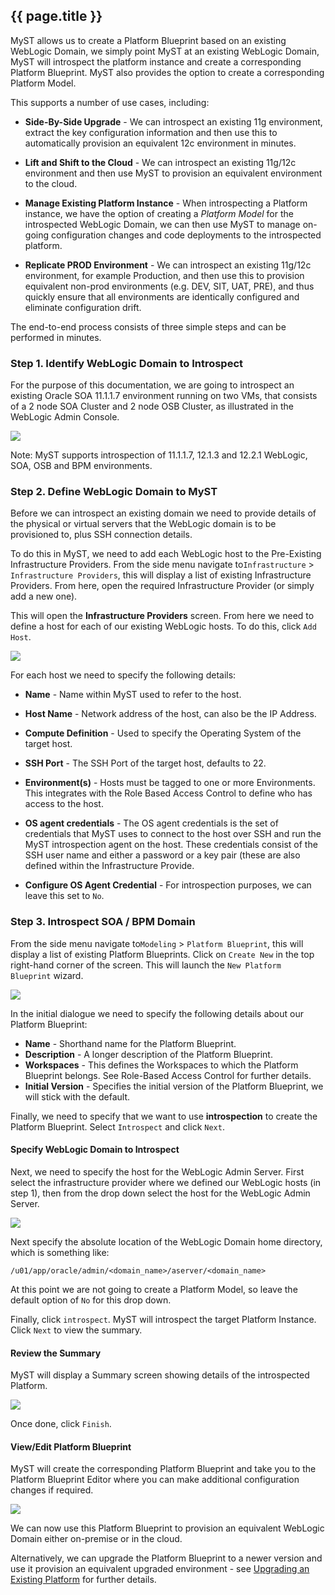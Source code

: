 ## {{ page.title }}

MyST allows us to create a Platform Blueprint based on an existing WebLogic Domain, we simply point MyST at an existing WebLogic Domain, MyST will introspect the platform instance and create a corresponding Platform Blueprint. MyST also provides the option to create a corresponding Platform Model.

This supports a number of use cases, including:

* **Side-By-Side Upgrade** - We can introspect an existing 11g environment, extract the key configuration information and then use this to automatically provision an equivalent 12c environment in minutes.

* **Lift and Shift to the Cloud** - We can introspect an existing 11g/12c environment and then use MyST to provision an equivalent environment to the cloud.

* **Manage Existing Platform Instance** - When introspecting a Platform instance, we have the option of creating a *Platform Model* for the introspected WebLogic Domain, we can then use MyST to manage on-going configuration changes and code deployments to the introspected platform.

* **Replicate PROD Environment** - We can introspect an existing 11g/12c environment, for example Production, and then use this to provision equivalent non-prod environments (e.g. DEV, SIT, UAT, PRE), and thus quickly ensure that all environments are identically configured and eliminate configuration drift.

The end-to-end process consists of three simple steps and can be performed in minutes.

### Step 1. Identify WebLogic Domain to Introspect

For the purpose of this documentation, we are going to introspect an existing Oracle SOA 11.1.1.7 environment running on two VMs, that consists of a 2 node SOA Cluster and 2 node OSB Cluster, as illustrated in the WebLogic Admin Console.

![](img/11gAdminConsole.png)

Note: MyST supports introspection of 11.1.1.7, 12.1.3 and 12.2.1 WebLogic, SOA, OSB and BPM environments.

### Step 2. Define WebLogic Domain to MyST

Before we can introspect an existing domain we need to provide details of the physical or virtual servers that the WebLogic domain is to be provisioned to, plus SSH connection details.

To do this in MyST, we need to add each WebLogic host to the Pre-Existing Infrastructure Providers. From the side menu navigate to`Infrastructure` > `Infrastructure Providers`, this will display a list of existing Infrastructure Providers. From here, open the required Infrastructure Provider (or simply add a new one).

This will open the **Infrastructure Providers** screen. From here we need to define a host for each of our existing WebLogic hosts. To do this, click `Add Host`.

![](img/addHost.png)

For each host we need to specify the following details:

* **Name** - Name within MyST used to refer to the host.
* **Host Name** - Network address of the host, can also be the IP Address.
* **Compute Definition** - Used to specify the Operating System of the target host.
* **SSH Port** - The SSH Port of the target host, defaults to 22.
* **Environment(s)** - Hosts must be tagged to one or more Environments. This integrates with the Role Based Access Control to define who has access to the host.
* **OS agent credentials** - The OS agent credentials is the set of credentials that MyST uses to connect to the host over SSH and run the MyST introspection agent on the host. These credentials consist of the SSH user name and either a password or a key pair (these are also defined within the Infrastructure Provide.

* **Configure OS Agent Credential** - For introspection purposes, we can leave this set to `No`.

### Step 3. Introspect SOA / BPM Domain

From the side menu navigate to`Modeling` > `Platform Blueprint`, this will display a list of existing Platform Blueprints. Click on `Create New` in the top right-hand corner of the screen. This will launch the `New Platform Blueprint` wizard.

![](img/platformBlueprintIntrospectStep1.png)

In the initial dialogue we need to specify the following details about our Platform Blueprint:

* **Name** - Shorthand name for the Platform Blueprint.
* **Description** - A longer description of the Platform Blueprint.
* **Workspaces** - This defines the Workspaces to which the Platform Blueprint belongs. See Role-Based Access Control for further details.
* **Initial Version** - Specifies the initial version of the Platform Blueprint, we will stick with the default.

Finally, we need to specify that we want to use **introspection** to create the Platform Blueprint. Select `Introspect` and click `Next`.

#### Specify WebLogic Domain to Introspect

Next, we need to specify the host for the WebLogic Admin Server. First select the infrastructure provider where we defined our WebLogic hosts (in step 1), then from the drop down select the host for the WebLogic Admin Server.

![](img/platformBlueprintIntrospectStep2.png)

Next specify the absolute location of the WebLogic Domain home directory, which is something like:

`/u01/app/oracle/admin/<domain_name>/aserver/<domain_name>`

At this point we are not going to create a Platform Model, so leave the default option of `No` for this drop down.

Finally, click `introspect`. MyST will introspect the target Platform Instance. Click `Next` to view the summary.

#### Review the Summary

MyST will display a Summary screen showing details of the introspected Platform.

![](img/platformBlueprintIntrospectStep3.png)

Once done, click `Finish`.

#### View/Edit Platform Blueprint
MyST will create the corresponding Platform Blueprint and take you to the Platform Blueprint Editor where you can make additional configuration changes if required.

![](img/introspectedPlatformBlueprint.png)

We can now use this Platform Blueprint to provision an equivalent WebLogic Domain either on-premise or in the cloud.

Alternatively, we can upgrade the Platform Blueprint to a newer version and use it provision an equivalent upgraded environment - see [Upgrading an Existing Platform](/platform/upgrade/README.md) for further details.